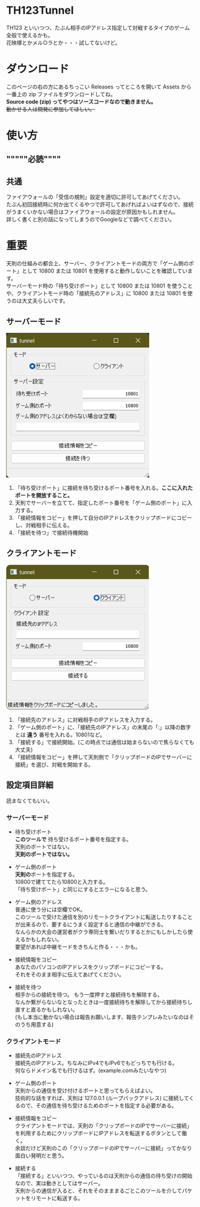 # TH123Tunnel

TH123 といいつつ、たぶん相手のIPアドレス指定して対戦するタイプのゲーム全般で使えるかも。  
花映塚とかメル○ラとか・・・試してないけど。  

# ダウンロード
このページの右の方にあるちっこい Releases ってところを開いて Assets から一番上の zip ファイルをダウンロードしてね。  
**Source code (zip) ってやつはソースコードなので動きません。**  
~~動かせる人は開発に参加してほしい。~~

# 使い方

## """""必読""""

## 共通
ファイアウォールの「受信の規則」設定を適切に許可してあげてください。  
たぶん初回接続時に何か出てくるやつで許可してあげればよいはずなので、接続がうまくいかない場合はファイアウォールの設定が原因かもしれません。  
詳しく書くと別の話になってしまうのでGoogleなどで調べてください。

# 重要

天則の仕組みの都合上、サーバー、クライアントモードの両方で「ゲーム側のポート」として 10800 または 10801 を使用すると動作しないことを確認しています。  
サーバーモード時の「待ち受けポート」として 10800 または 10801 を使うことや、クライアントモード時の「接続先のアドレス」に 10800 または 10801 を使うのは大丈夫らしいです。

## サーバーモード

![サーバーモード](./doc/server.png)

1. 「待ち受けポート」に接続を待ち受けるポート番号を入れる。**ここに入れたポートを開放すること。**
2. 天則でサーバーを立てて、指定したポート番号を「ゲーム側のポート」に入力する。
3. 「接続情報をコピー」を押して自分のIPアドレスをクリップボードにコピーし、対戦相手に伝える。
4. 「接続を待つ」で接続待機開始

## クライアントモード

![クライアントモード](./doc/client.png)

1. 「接続先のアドレス」に対戦相手のIPアドレスを入力する。
2. 「ゲーム側のポート」に、「接続先のIPアドレス」の末尾の「:」以降の数字とは **違う** 番号を入れる。10801など。
3. 「接続する」で接続開始。(この時点では通信は始まらないので焦らなくても大丈夫)
4. 「接続情報をコピー」を押して天則側で「クリップボードのIPでサーバーに接続」を選び、対戦を開始する。

## 設定項目詳細

読まなくてもいい。

### サーバーモード
- 待ち受けポート  
**このツールで** 待ち受けるポート番号を指定する。  
天則のポートではない。  
**天則のポートではない。**

- ゲーム側のポート  
**天則の**ポートを指定する。  
10800で建ててたら10800と入力する。  
「待ち受けポート」と同じにするとエラーになると思う。

- ゲーム側のアドレス  
普通に使う分には空欄でOK。  
このツールで受けた通信を別のリモートクライアントに転送したりすることが出来るので、要するにうまく設定すると通信の中継ができる。  
なんらかの大会の運営者がクラ専同士を繋いだりするとかにもしかしたら使えるかもしれない。  
要望があれば中継モードをきちんと作る・・・かも。

- 接続情報をコピー  
あなたのパソコンのIPアドレスをクリップボードにコピーする。  
それをそのまま相手に伝えてあげてください。

- 接続を待つ  
相手からの接続を待つ。
もう一度押すと接続待ちを解除する。  
なんか繋がらないなとなったときは一度接続待ちを解除してから接続待ちし直すと直るかもしれない。  
(もし本当に動かない場合は報告お願いします、報告テンプレみたいなのはそのうち用意する)

### クライアントモード

- 接続先のIPアドレス  
接続先のIPアドレス。ちなみにIPv4でもIPv6でもどっちでも行ける。  
何ならドメイン名でも行けるはず。(example.comみたいなやつ)  

- ゲーム側のポート  
天則からの通信を受け付けるポートと思ってもらえばよい。  
技術的な話をすれば、天則は 127.0.0.1 (ループバックアドレス) に接続してくるので、その通信を待ち受けるためのポートを指定する必要がある。

- 接続情報をコピー  
クライアントモードでは、天則の「クリップボードのIPでサーバーに接続」を利用するためにクリップボードにIPアドレスを転送するボタンとして働く。  
余談だけど天則のこの「クリップボードのIPでサーバーに接続」ってかなり面白い発明だと思う。

- 接続する  
「接続する」といいつつ、やっているのは天則からの通信の待ち受けの開始なので、実は動きとしてはサーバー。  
天則からの通信が入ると、それをそのまままるごとこのツールを介してパケットをリモートに転送する。  

